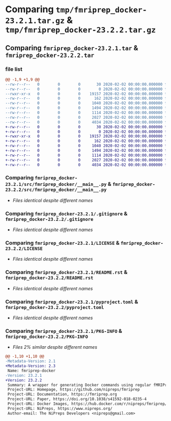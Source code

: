 # Comparing `tmp/fmriprep_docker-23.2.1.tar.gz` & `tmp/fmriprep_docker-23.2.2.tar.gz`

## Comparing `fmriprep_docker-23.2.1.tar` & `fmriprep_docker-23.2.2.tar`

### file list

```diff
@@ -1,9 +1,9 @@
--rw-r--r--   0        0        0       30 2020-02-02 00:00:00.000000 fmriprep_docker-23.2.1/.flake8
--rw-r--r--   0        0        0        0 2020-02-02 00:00:00.000000 fmriprep_docker-23.2.1/src/fmriprep_docker/__init__.py
--rwxr-xr-x   0        0        0    19157 2020-02-02 00:00:00.000000 fmriprep_docker-23.2.1/src/fmriprep_docker/__main__.py
--rw-r--r--   0        0        0      162 2020-02-02 00:00:00.000000 fmriprep_docker-23.2.1/src/fmriprep_docker/_version.py
--rw-r--r--   0        0        0     1040 2020-02-02 00:00:00.000000 fmriprep_docker-23.2.1/.gitignore
--rw-r--r--   0        0        0     1494 2020-02-02 00:00:00.000000 fmriprep_docker-23.2.1/LICENSE
--rw-r--r--   0        0        0     1114 2020-02-02 00:00:00.000000 fmriprep_docker-23.2.1/README.rst
--rw-r--r--   0        0        0     2027 2020-02-02 00:00:00.000000 fmriprep_docker-23.2.1/pyproject.toml
--rw-r--r--   0        0        0     4034 2020-02-02 00:00:00.000000 fmriprep_docker-23.2.1/PKG-INFO
+-rw-r--r--   0        0        0       30 2020-02-02 00:00:00.000000 fmriprep_docker-23.2.2/.flake8
+-rw-r--r--   0        0        0        0 2020-02-02 00:00:00.000000 fmriprep_docker-23.2.2/src/fmriprep_docker/__init__.py
+-rwxr-xr-x   0        0        0    19157 2020-02-02 00:00:00.000000 fmriprep_docker-23.2.2/src/fmriprep_docker/__main__.py
+-rw-r--r--   0        0        0      162 2020-02-02 00:00:00.000000 fmriprep_docker-23.2.2/src/fmriprep_docker/_version.py
+-rw-r--r--   0        0        0     1040 2020-02-02 00:00:00.000000 fmriprep_docker-23.2.2/.gitignore
+-rw-r--r--   0        0        0     1494 2020-02-02 00:00:00.000000 fmriprep_docker-23.2.2/LICENSE
+-rw-r--r--   0        0        0     1114 2020-02-02 00:00:00.000000 fmriprep_docker-23.2.2/README.rst
+-rw-r--r--   0        0        0     2027 2020-02-02 00:00:00.000000 fmriprep_docker-23.2.2/pyproject.toml
+-rw-r--r--   0        0        0     4034 2020-02-02 00:00:00.000000 fmriprep_docker-23.2.2/PKG-INFO
```

### Comparing `fmriprep_docker-23.2.1/src/fmriprep_docker/__main__.py` & `fmriprep_docker-23.2.2/src/fmriprep_docker/__main__.py`

 * *Files identical despite different names*

### Comparing `fmriprep_docker-23.2.1/.gitignore` & `fmriprep_docker-23.2.2/.gitignore`

 * *Files identical despite different names*

### Comparing `fmriprep_docker-23.2.1/LICENSE` & `fmriprep_docker-23.2.2/LICENSE`

 * *Files identical despite different names*

### Comparing `fmriprep_docker-23.2.1/README.rst` & `fmriprep_docker-23.2.2/README.rst`

 * *Files identical despite different names*

### Comparing `fmriprep_docker-23.2.1/pyproject.toml` & `fmriprep_docker-23.2.2/pyproject.toml`

 * *Files identical despite different names*

### Comparing `fmriprep_docker-23.2.1/PKG-INFO` & `fmriprep_docker-23.2.2/PKG-INFO`

 * *Files 2% similar despite different names*

```diff
@@ -1,10 +1,10 @@
-Metadata-Version: 2.1
+Metadata-Version: 2.3
 Name: fmriprep-docker
-Version: 23.2.1
+Version: 23.2.2
 Summary: A wrapper for generating Docker commands using regular fMRIPrep syntax
 Project-URL: Homepage, https://github.com/nipreps/fmriprep
 Project-URL: Documentation, https://fmriprep.org
 Project-URL: Paper, https://doi.org/10.1038/s41592-018-0235-4
 Project-URL: Docker Images, https://hub.docker.com/r/nipreps/fmriprep/tags/
 Project-URL: NiPreps, https://www.nipreps.org/
 Author-email: The NiPreps Developers <nipreps@gmail.com>
```

